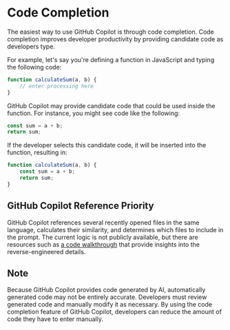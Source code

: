 # Code Completion

The easiest way to use GitHub Copilot is through code completion. Code completion improves developer productivity by providing candidate code as developers type.

For example, let's say you're defining a function in JavaScript and typing the following code:

```js
function calculateSum(a, b) {
    // enter processing here
}
```

GitHub Copilot may provide candidate code that could be used inside the function. For instance, you might see code like the following:

```js
const sum = a + b;
return sum;
```

If the developer selects this candidate code, it will be inserted into the function, resulting in:

```js
function calculateSum(a, b) {
    const sum = a + b;
    return sum;
}
```

## GitHub Copilot Reference Priority

GitHub Copilot references several recently opened files in the same language, calculates their similarity, and determines which files to include in the prompt. The current logic is not publicly available, but there are resources such as [a code walkthrough](https://thakkarparth007.github.io/copilot-explorer/posts/copilot-internals#how-is-the-prompt-prepared-a-code-walkthrough) that provide insights into the reverse-engineered details.

## Note

Because GitHub Copilot provides code generated by AI, automatically generated code may not be entirely accurate. Developers must review generated code and manually modify it as necessary. By using the code completion feature of GitHub Copilot, developers can reduce the amount of code they have to enter manually.
